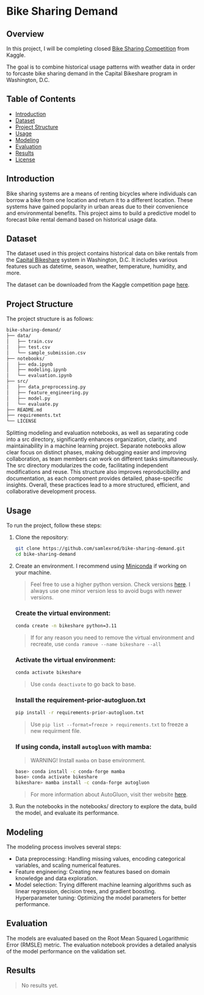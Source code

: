 # Bike Sharing Demand


## Overview 
In this project, I will be completing closed [Bike Sharing Competition](https://www.kaggle.com/c/bike-sharing-demand/overview) from Kaggle. 


The goal is to combine historical usage patterns with weather data in order to forcaste bike sharing demand in the Capital Bikeshare program in Washington, D.C.

## Table of Contents

- [Introduction](#introduction)
- [Dataset](#dataset)
- [Project Structure](#project-structure)
- [Usage](#usage)
- [Modeling](#modeling)
- [Evaluation](#evaluation)
- [Results](#results)
- [License](#license)

## Introduction

Bike sharing systems are a means of renting bicycles where individuals can borrow a bike from one location and return it to a different location. These systems have gained popularity in urban areas due to their convenience and environmental benefits. This project aims to build a predictive model to forecast bike rental demand based on historical usage data.

## Dataset

The dataset used in this project contains historical data on bike rentals from the [Capital Bikeshare](https://www.capitalbikeshare.com/) system in Washington, D.C. It includes various features such as datetime, season, weather, temperature, humidity, and more.

The dataset can be downloaded from the Kaggle competition page [here](https://www.kaggle.com/competitions/bike-sharing-demand/data).


## Project Structure
The project structure is as follows:

```bash
bike-sharing-demand/
├── data/
│   ├── train.csv
│   ├── test.csv
│   └── sample_submission.csv
├── notebooks/
│   ├── eda.ipynb
│   ├── modeling.ipynb
│   └── evaluation.ipynb
├── src/
│   ├── data_preprocessing.py
│   ├── feature_engineering.py
│   ├── model.py
│   └── evaluate.py
├── README.md
├── requirements.txt
└── LICENSE
```

Splitting modeling and evaluation notebooks, as well as separating code into a src directory, significantly enhances organization, clarity, and maintainability in a machine learning project. Separate notebooks allow clear focus on distinct phases, making debugging easier and improving collaboration, as team members can work on different tasks simultaneously. The src directory modularizes the code, facilitating independent modifications and reuse. This structure also improves reproducibility and documentation, as each component provides detailed, phase-specific insights. Overall, these practices lead to a more structured, efficient, and collaborative development process.

## Usage
To run the project, follow these steps:

1. Clone the repository:

    ```bash
    git clone https://github.com/samlexrod/bike-sharing-demand.git
    cd bike-sharing-demand
    ```

2. Create an environment. I recommend using [Miniconda](https://docs.anaconda.com/miniconda/) if working on your machine.
    > Feel free to use a higher python version. Check versions [here](https://www.python.org/doc/versions/). I always use one minor version less to avoid bugs with newer versions.

    
    ### Create the virtual environment:
    ```bash
    conda create -n bikeshare python=3.11
    ```
    > If for any reason you need to remove the virtual environment and recreate, use `conda ramove --name bikeshare --all`

    ### Activate the virtual environment:
    ```bash
    conda activate bikeshare
    ```
    > Use `conda deactivate` to go back to base.

    ### Install the requirement-prior-autogluon.txt
    ```bash
    pip install -r requirements-prior-autogluon.txt
    ```
    > Use `pip list --format=freeze > requirements.txt` to freeze a new requirment file.


    ### If using conda, install `autogluon` with mamba:
    >  WARNING! Install `mamba` on base environment.
    ```bash
    base> conda install -c conda-forge mamba
    base> conda activate bikeshare
    bikeshare> mamba install -c conda-forge autogluon
    ```
    > For more information about AutoGluon, visit ther website [here](https://auto.gluon.ai/0.8.1/install.html).

5. Run the notebooks in the notebooks/ directory to explore the data, build the model, and evaluate its performance.

## Modeling
The modeling process involves several steps:

- Data preprocessing: Handling missing values, encoding categorical variables, and scaling numerical features.
- Feature engineering: Creating new features based on domain knowledge and data exploration.
- Model selection: Trying different machine learning algorithms such as linear regression, decision trees, and gradient boosting.
Hyperparameter tuning: Optimizing the model parameters for better performance.


## Evaluation
The models are evaluated based on the Root Mean Squared Logarithmic Error (RMSLE) metric. The evaluation notebook provides a detailed analysis of the model performance on the validation set.

## Results
> No results yet.
